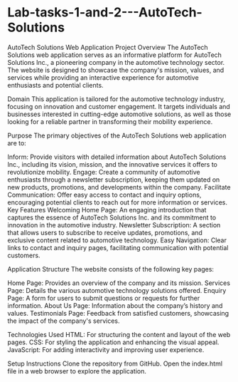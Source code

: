 # Lab-tasks-1-and-2---AutoTech-Solutions
AutoTech Solutions Web Application
Project Overview
The AutoTech Solutions web application serves as an informative platform for AutoTech Solutions Inc., a pioneering company in the automotive technology sector. The website is designed to showcase the company's mission, values, and services while providing an interactive experience for automotive enthusiasts and potential clients.

Domain
This application is tailored for the automotive technology industry, focusing on innovation and customer engagement. It targets individuals and businesses interested in cutting-edge automotive solutions, as well as those looking for a reliable partner in transforming their mobility experience.

Purpose
The primary objectives of the AutoTech Solutions web application are to:

Inform: Provide visitors with detailed information about AutoTech Solutions Inc., including its vision, mission, and the innovative services it offers to revolutionize mobility.
Engage: Create a community of automotive enthusiasts through a newsletter subscription, keeping them updated on new products, promotions, and developments within the company.
Facilitate Communication: Offer easy access to contact and inquiry options, encouraging potential clients to reach out for more information or services.
Key Features
Welcoming Home Page: An engaging introduction that captures the essence of AutoTech Solutions Inc. and its commitment to innovation in the automotive industry.
Newsletter Subscription: A section that allows users to subscribe to receive updates, promotions, and exclusive content related to automotive technology.
Easy Navigation: Clear links to contact and inquiry pages, facilitating communication with potential customers.

Application Structure
The website consists of the following key pages:

Home Page: Provides an overview of the company and its mission.
Services Page: Details the various automotive technology solutions offered.
Enquiry Page: A form for users to submit questions or requests for further information.
About Us Page: Information about the company’s history and values.
Testimonials Page: Feedback from satisfied customers, showcasing the impact of the company's services.

Technologies Used
HTML: For structuring the content and layout of the web pages.
CSS: For styling the application and enhancing the visual appeal.
JavaScript: For adding interactivity and improving user experience.

Setup Instructions
Clone the repository from GitHub.
Open the index.html file in a web browser to explore the application.
